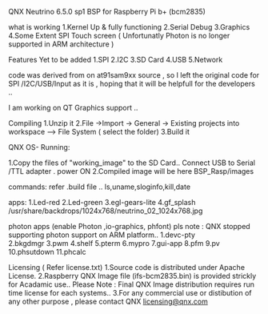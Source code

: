QNX Neutrino 6.5.0 sp1  BSP for Raspberry Pi b+ (bcm2835)

what is working 
1.Kernel Up & fully functioning 
2.Serial Debug 
3.Graphics 
4.Some Extent SPI Touch screen ( Unfortunatly Photon is no longer supported in ARM architecture )

Features Yet to be added 
1.SPI
2.I2C
3.SD Card 
4.USB 
5.Network  

code was derived from on at91sam9xx source , so I left the original code for  SPI /I2C/USB/Input as it is ,
hoping that it will be helpfull for the developers ..

I am working on QT Graphics support ..


Compiling 
1.Unzip it 
2.File ->Import -> General -> Existing projects into workspace  --> File System ( select the folder)
3.Build it 

QNX OS- Running:

1.Copy the files of "working_image" to the SD Card.. Connect USB to Serial /TTL adapter . power ON
2.Compiled image will be here BSP_Rasp/images  

commands:
refer .build file .. ls,uname,sloginfo,kill,date

apps:
1.Led-red
2.Led-green
3.egl-gears-lite
4.gf_splash /usr/share/backdrops/1024x768/neutrino_02_1024x768.jpg

photon apps (enable Photon ,io-graphics, phfont) 
pls note : QNX stopped supporting photon support on ARM platform..
1.devc-pty  
2.bkgdmgr
3.pwm 
4.shelf
5.pterm
6.mypro
7.gui-app
8.pfm
9.pv
10.phsutdown
11.phcalc



Licensing  ( Refer license.txt)
1.Source code is distributed under Apache License.
2.Raspberry QNX Image file (ifs-bcm2835.bin) is provided strickly for Acadamic use.. 
  Please Note : Final QNX Image distribution requires run time license for each systems..
3.For any commercial use or distibution of any other purpose , please contact QNX licensing@qnx.com

